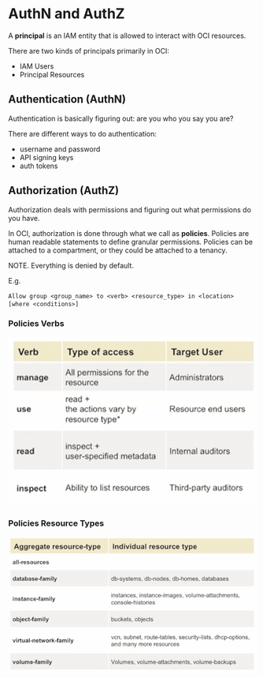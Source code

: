 # AuthN and AuthZ

A **principal** is an IAM entity that is allowed to interact with OCI resources. 

There are two kinds of principals primarily in OCI:
- IAM Users
- Principal Resources

## Authentication (AuthN)

Authentication is basically figuring out: are you who you say you are? 

There are different ways to do authentication:
- username and password
- API signing keys
- auth tokens

## Authorization (AuthZ)

Authorization deals with permissions and figuring out what permissions do you have.

In OCI, authorization is done through what we call as **policies**. Policies are human readable statements to define granular permissions. Policies can be attached to a compartment, or they could be attached to a tenancy. 

NOTE. Everything is denied by default.

E.g.

    Allow group <group_name> to <verb> <resource_type> in <location> [where <conditions>]

### Policies Verbs

![Policies Verbs](../images/policies_verbs.png)

### Policies Resource Types

![Policies Resource Types](../images/policies_resource_types.png)